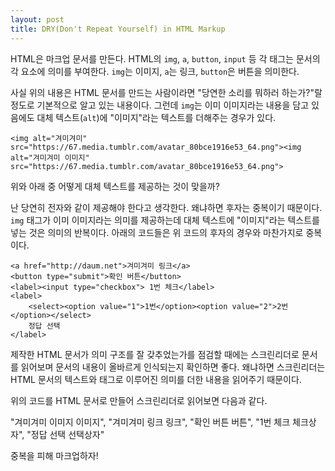 ```yaml
---
layout: post
title: DRY(Don't Repeat Yourself) in HTML Markup
---
```


HTML은 마크업 문서를 만든다. HTML의 `img`, `a`, `button`, `input` 등 각 태그는 문서의 각 요소에 의미를 부여한다. `img`는 이미지, `a`는 링크, `button`은 버튼을 의미한다.

사실 위의 내용은 HTML 문서를 만드는 사람이라면 "당연한 소리를 뭐하러 하는가?"랄 정도로 기본적으로 알고 있는 내용이다. 그런데 `img`는 이미 이미지라는 내용을 담고 있음에도 대체 텍스트(`alt`)에 "이미지"라는 텍스트를 더해주는 경우가 있다.

    <img alt="겨미겨미" src="https://67.media.tumblr.com/avatar_80bce1916e53_64.png"><img alt="겨미겨미 이미지" src="https://67.media.tumblr.com/avatar_80bce1916e53_64.png">

위와 아래 중 어떻게 대체 텍스트를 제공하는 것이 맞을까?

난 당연히 전자와 같이 제공해야 한다고 생각한다. 왜냐하면 후자는 중복이기 때문이다. `img` 태그가 이미 이미지라는 의미를 제공하는데 대체 텍스트에 "이미지"라는 텍스트를 넣는 것은 의미의 반복이다. 아래의 코드들은 위 코드의 후자의 경우와 마찬가지로 중복이다.

    <a href="http://daum.net">겨미겨미 링크</a>
    <button type="submit">확인 버튼</button>
    <label><input type="checkbox"> 1번 체크</label>
    <label>
        <select><option value="1">1번</option><option value="2">2번</option></select>
        정답 선택
    </label>

제작한 HTML 문서가 의미 구조를 잘 갖추었는가를 점검할 때에는 스크린리더로 문서를 읽어보며 문서의 내용이 올바르게 인식되는지 확인하면 좋다. 왜냐하면 스크린리더는 HTML 문서의 텍스트와 태그로 이루어진 의미를 더한 내용을 읽어주기 때문이다.

위의 코드를 HTML 문서로 만들어 스크린리더로 읽어보면 다음과 같다.

"겨미겨미 이미지 이미지", "겨미겨미 링크 링크", "확인 버튼 버튼", "1번 체크 체크상자", "정답 선택 선택상자"

중복을 피해 마크업하자!
